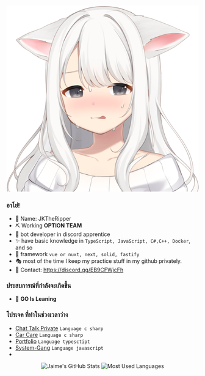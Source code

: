 <p align="center">
  <img src="11.png">
</p>



### อาโย่!

- 🍒 Name: JKTheRipper
- ⛏ Working  **OPTION TEAM** 
- 🎨 bot developer in discord apprentice
- ✨ have basic knowledge in `TypeScript, JavaScript, C#,C++, Docker`, and so
- 🎃 framework `vue or nuxt, next, solid, fastify`
- 🎭 most of the time I keep my practice stuff in my github privately.
- 💬 Contact: https://discord.gg/EB9CFWjcFh

### ประสบการณ์ที่กำลังจะเกิดขึ้น
- 🔭 **GO Is Leaning**

### โปรเจค ที่ทำในช่วงเวลาว่าง
- [Chat Talk Private](https://github.com/JKTheRipperTH/chat-g) `Language c sharp`
- [Car Care](https://github.com/JKTheRipperTH/car-care) `Language c sharp`
- [Portfolio](https://github.com/JKTheRipperTH/car-care) `Language typesctipt`
- [System-Gang](https://github.com/JKTheRipperTH/System-Gang) `Language javascript`
- 
<p align="center">
    <img alt="Jaime's GitHub Stats" height="160em"  src="https://github-readme-stats.vercel.app/api?username=JKTheRipperTH&theme=material-palenight&show_icons=true">
    <img alt="Most Used Languages" height="160em" src="https://lanyard.cnrad.dev/api/827530462675075102" >
</p>
